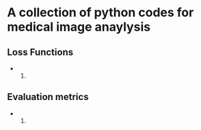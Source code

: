 # A collection of python codes for medical image anaylysis

## Loss Functions
- 1.

## Evaluation metrics
- 1.
